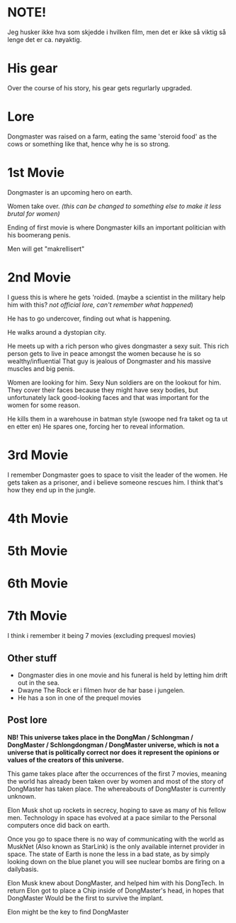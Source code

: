 # NOTE!

Jeg husker ikke hva som skjedde i hvilken film, men det er ikke så viktig så lenge det er ca. nøyaktig.

# His gear

Over the course of his story, his gear gets regurlarly upgraded.

# Lore

Dongmaster was raised on a farm, eating the same 'steroid food' as the cows or something like that, hence why he is so strong.

# 1st Movie

Dongmaster is an upcoming hero on earth.

Women take over. *(this can be changed to something else to make it less brutal for women)*  

Ending of first movie is where Dongmaster kills an important politician with his boomerang penis.

Men will get "makrellisert"

# 2nd Movie

I guess this is where he gets 'roided.
(maybe a scientist in the military help him with this? *not official lore, can't remember what happened*)

He has to go undercover, finding out what is happening.

He walks around a dystopian city.

He meets up with a rich person who gives dongmaster a sexy suit.
This rich person gets to live in peace amongst the women because he is so wealthy/influential
That guy is jealous of Dongmaster and his massive muscles and big penis.

Women are looking for him.
Sexy Nun soldiers are on the lookout for him.
They cover their faces because they might have sexy bodies, but unfortunately lack good-looking faces and that was important for the women for some reason.

He kills them in a warehouse in batman style (swoope ned fra taket og ta ut en etter en)
He spares one, forcing her to reveal information.

# 3rd Movie

I remember Dongmaster goes to space to visit the leader of the women.
He gets taken as a prisoner, and i believe someone rescues him.
I think that's how they end up in the jungle.


# 4th Movie


# 5th Movie


# 6th Movie


# 7th Movie

I think i remember it being 7 movies (excluding prequesl movies)

## Other stuff

- Dongmaster dies in one movie and his funeral is held by letting him drift out in the sea.
- Dwayne The Rock er i filmen hvor de har base i jungelen.
- He has a son in one of the prequel movies




## Post lore

**NB! This universe takes place in the DongMan / Schlongman / DongMaster / Schlongdongman / DongMaster universe, which is not a universe that is politically correct nor does it represent the opinions or values of the creators of this universe.**

This game takes place after the occurrences of the first 7 movies, meaning the world has already been taken over by women and most of the story of DongMaster has taken place. The whereabouts of DongMaster is currently unknown.

Elon Musk shot up rockets in secrecy, hoping to save as many of his fellow men.
Technology in space has evolved at a pace similar to the Personal computers once did back on earth.

Once you go to space there is no way of communicating with the world as MuskNet (Also known as StarLink) is the only available internet provider in space.
The state of Earth is none the less in a bad state, as by simply looking down on the blue planet you will see nuclear bombs are firing on a dailybasis.

Elon Musk knew about DongMaster, and helped him with his DongTech.
In return Elon got to place a Chip inside of DongMaster's head, in hopes that DongMaster Would be the first to survive the implant.

Elon might be the key to find DongMaster

